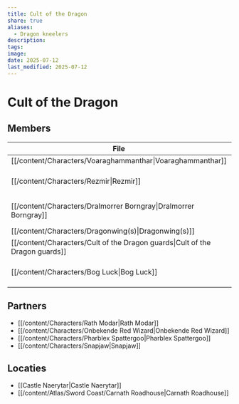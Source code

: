 ```yaml
---
title: Cult of the Dragon
share: true
aliases:
  - Dragon kneelers
description: 
tags: 
image: 
date: 2025-07-12
last_modified: 2025-07-12
---
```

# Cult of the Dragon

## Members
| File                                                                           | description                  | deceased |
| ------------------------------------------------------------------------------ | ---------------------------- | -------- |
| [[/content/Characters/Voaraghammanthar\|Voaraghammanthar]]                   | \-                           | \-       |
| [[/content/Characters/Rezmir\|Rezmir]]                                       | Cult of the Dragon leader    | \-       |
| [[/content/Characters/Dralmorrer Borngray\|Dralmorrer Borngray]]             | Caretaker of Castle Naerytar | \-       |
| [[/content/Characters/Dragonwing(s)\|Dragonwing(s)]]                         | \-                           | \-       |
| [[/content/Characters/Cult of the Dragon guards\|Cult of the Dragon guards]] | \-                           | \-       |
| [[/content/Characters/Bog Luck\|Bog Luck]]                                   | Owner of Carnath Roadhouse   | \-       |


## Partners
- [[/content/Characters/Rath Modar|Rath Modar]]
- [[/content/Characters/Onbekende Red Wizard|Onbekende Red Wizard]]
- [[/content/Characters/Pharblex Spattergoo|Pharblex Spattergoo]]
- [[/content/Characters/Snapjaw|Snapjaw]]

## Locaties
- [[Castle Naerytar|Castle Naerytar]]
- [[/content/Atlas/Sword Coast/Carnath Roadhouse|Carnath Roadhouse]]

